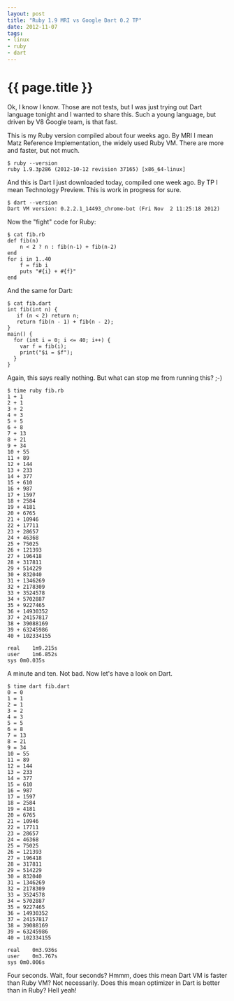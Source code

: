 ```yaml
---
layout: post
title: "Ruby 1.9 MRI vs Google Dart 0.2 TP"
date: 2012-11-07
tags:
- linux
- ruby
- dart
---
```

{{ page.title }}
================

Ok, I know I know. Those are not tests, but I was just trying out Dart
language tonight and I wanted to share this. Such a young language, but driven
by V8 Google team, is that fast.

This is my Ruby version compiled about four weeks ago. By MRI I mean Matz
Reference Implementation, the widely used Ruby VM. There are more and faster,
but not much.

    $ ruby --version
    ruby 1.9.3p286 (2012-10-12 revision 37165) [x86_64-linux]

And this is Dart I just downloaded today, compiled one week ago. By TP I mean
Technology Preview. This is work in progress for sure.

    $ dart --version
    Dart VM version: 0.2.2.1_14493_chrome-bot (Fri Nov  2 11:25:18 2012)

Now the "fight" code for Ruby:

    $ cat fib.rb
    def fib(n)
        n < 2 ? n : fib(n-1) + fib(n-2)
    end
    for i in 1..40
        f = fib i
        puts "#{i} + #{f}"
    end

And the same for Dart:

    $ cat fib.dart 
    int fib(int n) {
       if (n < 2) return n;
       return fib(n - 1) + fib(n - 2);
    }
    main() {
      for (int i = 0; i <= 40; i++) {
        var f = fib(i);
        print("$i = $f");
      }
    }

Again, this says really nothing. But what can stop me from running this? ;-)

    $ time ruby fib.rb
    1 + 1
    2 + 1
    3 + 2
    4 + 3
    5 + 5
    6 + 8
    7 + 13
    8 + 21
    9 + 34
    10 + 55
    11 + 89
    12 + 144
    13 + 233
    14 + 377
    15 + 610
    16 + 987
    17 + 1597
    18 + 2584
    19 + 4181
    20 + 6765
    21 + 10946
    22 + 17711
    23 + 28657
    24 + 46368
    25 + 75025
    26 + 121393
    27 + 196418
    28 + 317811
    29 + 514229
    30 + 832040
    31 + 1346269
    32 + 2178309
    33 + 3524578
    34 + 5702887
    35 + 9227465
    36 + 14930352
    37 + 24157817
    38 + 39088169
    39 + 63245986
    40 + 102334155

    real    1m9.215s
    user    1m6.852s
    sys 0m0.035s

A minute and ten. Not bad. Now let's have a look on Dart.

    $ time dart fib.dart 
    0 = 0
    1 = 1
    2 = 1
    3 = 2
    4 = 3
    5 = 5
    6 = 8
    7 = 13
    8 = 21
    9 = 34
    10 = 55
    11 = 89
    12 = 144
    13 = 233
    14 = 377
    15 = 610
    16 = 987
    17 = 1597
    18 = 2584
    19 = 4181
    20 = 6765
    21 = 10946
    22 = 17711
    23 = 28657
    24 = 46368
    25 = 75025
    26 = 121393
    27 = 196418
    28 = 317811
    29 = 514229
    30 = 832040
    31 = 1346269
    32 = 2178309
    33 = 3524578
    34 = 5702887
    35 = 9227465
    36 = 14930352
    37 = 24157817
    38 = 39088169
    39 = 63245986
    40 = 102334155

    real    0m3.936s
    user    0m3.767s
    sys 0m0.006s

Four seconds. Wait, four seconds? Hmmm, does this mean Dart VM is faster than Ruby VM?
Not necessarily. Does this mean optimizer in Dart is better than in Ruby? Hell yeah!

